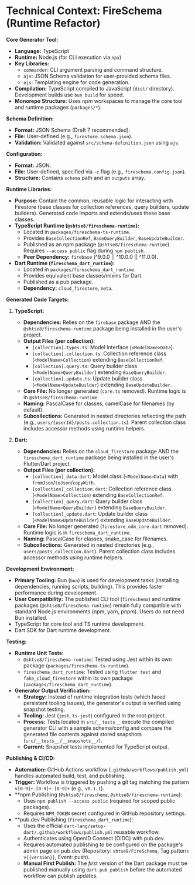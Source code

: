 # Technical Context: FireSchema (Runtime Refactor)

**Core Generator Tool:**

- **Language:** TypeScript
- **Runtime:** Node.js (for CLI execution via `npx`)
- **Key Libraries:**
  - `commander`: CLI argument parsing and command structure.
  - `ajv`: JSON Schema validation for user-provided schema files.
  - `ejs`: Templating engine for code generation.
- **Compilation:** TypeScript compiled to JavaScript (`dist/` directory).
  Development builds use `bun build` for speed.
- **Monorepo Structure:** Uses npm workspaces to manage the core tool and
  runtime packages (`packages/*`).

**Schema Definition:**

- **Format:** JSON Schema (Draft 7 recommended).
- **File:** User-defined (e.g., `firestore.schema.json`).
- **Validation:** Validated against `src/schema-definition.json` using `ajv`.

**Configuration:**

- **Format:** JSON.
- **File:** User-defined, specified via `-c` flag (e.g.,
  `fireschema.config.json`).
- **Structure:** Contains `schema` path and an `outputs` array.

**Runtime Libraries:**

- **Purpose:** Contain the common, reusable logic for interacting with Firestore
  (base classes for collection references, query builders, update builders).
  Generated code imports and extends/uses these base classes.
- **TypeScript Runtime (`@shtse8/fireschema-runtime`):**
  - Located in `packages/fireschema-ts-runtime`.
  - Provides `BaseCollectionRef`, `BaseQueryBuilder`, `BaseUpdateBuilder`.
  - Published as an npm package (`@shtse8/fireschema-runtime`). Requires
    `--access public` flag during `npm publish`.
  - **Peer Dependency:** `firebase` (^9.0.0 || ^10.0.0 || ^11.0.0).
- **Dart Runtime (`fireschema_dart_runtime`):**
  - Located in `packages/fireschema_dart_runtime`.
  - Provides equivalent base classes/mixins for Dart.
  - Published as a pub package.
  - **Dependency:** `cloud_firestore`, `meta`.

**Generated Code Targets:**

1. **TypeScript:**
   - **Dependencies:** Relies on the `firebase` package AND the
     `@shtse8/fireschema-runtime` package being installed in the user's project.
   - **Output Files (per collection):**
     - `[collection].types.ts`: Model interface (`<ModelName>Data`).
     - `[collection].collection.ts`: Collection reference class
       (`<ModelName>Collection`) extending `BaseCollectionRef`.
     - `[collection].query.ts`: Query builder class (`<ModelName>QueryBuilder`)
       extending `BaseQueryBuilder`.
     - `[collection].update.ts`: Update builder class
       (`<ModelName>UpdateBuilder`) extending `BaseUpdateBuilder`.
   - **Core File:** No longer generated (`core.ts` removed). Runtime logic is in
     `@shtse8/fireschema-runtime`.
   - **Naming:** PascalCase for classes, camelCase for filenames (by default).
   - **Subcollections:** Generated in nested directories reflecting the path
     (e.g., `users/{userId}/posts.collection.ts`). Parent collection class
     includes accessor methods using runtime helpers.

2. **Dart:**
   - **Dependencies:** Relies on the `cloud_firestore` package AND the
     `fireschema_dart_runtime` package being installed in the user's
     Flutter/Dart project.
   - **Output Files (per collection):**
     - `[collection]_data.dart`: Model class (`<ModelName>Data`) with
       `fromJson`/`toJson`/`copyWith`.
     - `[collection]_collection.dart`: Collection reference class
       (`<ModelName>Collection`) extending `BaseCollectionRef`.
     - `[collection]_query.dart`: Query builder class
       (`<ModelName>QueryBuilder`) extending `BaseQueryBuilder`.
     - `[collection]_update.dart`: Update builder class
       (`<ModelName>UpdateBuilder`) extending `BaseUpdateBuilder`.
   - **Core File:** No longer generated (`firestore_odm_core.dart` removed).
     Runtime logic is in `fireschema_dart_runtime`.
   - **Naming:** PascalCase for classes, snake_case for filenames.
   - **Subcollections:** Generated in nested directories (e.g.,
     `users/posts_collection.dart`). Parent collection class includes accessor
     methods using runtime helpers.

**Development Environment:**

- **Primary Tooling:** Bun (`bun`) is used for development tasks (installing
  dependencies, running scripts, building). This provides faster performance
  during development.
- **User Compatibility:** The published CLI tool (`fireschema`) and runtime
  packages (`@shtse8/fireschema-runtime`) remain fully compatible with standard
  Node.js environments (npm, yarn, pnpm). Users do not need Bun installed.
- TypeScript for core tool and TS runtime development.
- Dart SDK for Dart runtime development.

**Testing:**

- **Runtime Unit Tests:**
  - `@shtse8/fireschema-runtime`: Tested using Jest within its own package
    (`packages/fireschema-ts-runtime`).
  - `fireschema_dart_runtime`: Tested using `flutter test` and
    `fake_cloud_firestore` within its own package
    (`packages/fireschema_dart_runtime`).
- **Generator Output Verification:**
  - **Strategy:** Instead of runtime integration tests (which faced persistent
    tooling issues), the generator's output is verified using snapshot testing.
  - **Tooling:** Jest (`jest`, `ts-jest`) configured in the root project.
  - **Process:** Tests located in `src/__tests__` execute the compiled generator
    CLI with a sample schema/config and compare the generated file contents
    against stored snapshots (`src/__tests__/__snapshots__/`).
  - **Current:** Snapshot tests implemented for TypeScript output.

**Publishing & CI/CD:**

- **Automation:** GitHub Actions workflow (`.github/workflows/publish.yml`)
  handles automated build, test, and publishing.
- **Trigger:** Workflow is triggered by pushing a git tag matching the pattern
  `v[0-9]+.[0-9]+.[0-9]+` (e.g., `v0.1.1`).
- **npm Publishing (`@shtse8/fireschema`, `@shtse8/fireschema-runtime`):
  - Uses `npm publish --access public` (required for scoped public packages).
  - Requires `NPM_TOKEN` secret configured in GitHub repository settings.
- **pub.dev Publishing (`fireschema_dart_runtime`):
  - Uses the official `dart-lang/setup-dart/.github/workflows/publish.yml`
    reusable workflow.
  - Authenticates using OpenID Connect (OIDC) with pub.dev.
  - Requires automated publishing to be configured on the package's admin page
    on pub.dev (Repository: `shtse8/FireSchema`, Tag pattern: `v{{version}}`,
    Event: push).
  - **Manual First Publish:** The _first_ version of the Dart package must be
    published manually using `dart pub publish` before the automated workflow
    can publish updates.
